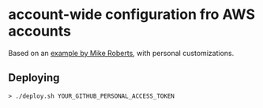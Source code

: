 # account-wide configuration fro AWS accounts

Based on an [example by Mike Roberts](https://github.com/symphoniacloud/coffee-store/tree/episode-3/account-wide-resources), with personal customizations.

## Deploying

```
> ./deploy.sh YOUR_GITHUB_PERSONAL_ACCESS_TOKEN
```
